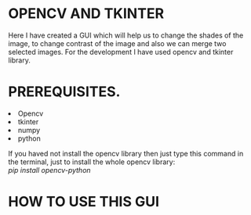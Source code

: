 # OPENCV AND TKINTER
Here I have created a GUI which will help us to change the shades of the image,
to change contrast of the image and also we can merge two selected images.
For the development I have used opencv and tkinter library.

<h1>PREREQUISITES.</h1>
<li>Opencv</li>
<li>tkinter</li>
<li>numpy</li>
<li>python</li>

If you haved not install the opencv library then just type this command in the terminal, just to install the whole opencv library:<br>
<em>pip install opencv-python</em><br>

<h1>HOW TO USE THIS GUI</h1>
